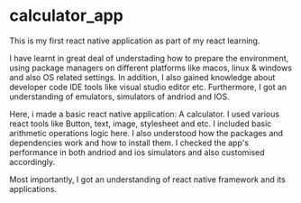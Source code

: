 # calculator_app


This is my first react native application as part of my react learning.

I have learnt in great deal of understading how to prepare the environment, using package managers on different platforms like macos, linux & windows and also OS related settings. In addition, I also gained knowledge about developer code IDE tools like visual studio editor etc. Furthermore, I got an understanding of emulators, simulators of andriod and IOS.

Here, i made a basic react native application: A calculator. I used various react tools like Button, text, image, stylesheet and etc. I included basic arithmetic operations logic here. I also understood how the packages and dependencies work and how to install them. I checked the app's performance in both andriod and ios simulators and also customised accordingly.

Most importantly, I got an understanding of react native framework and its applications.
